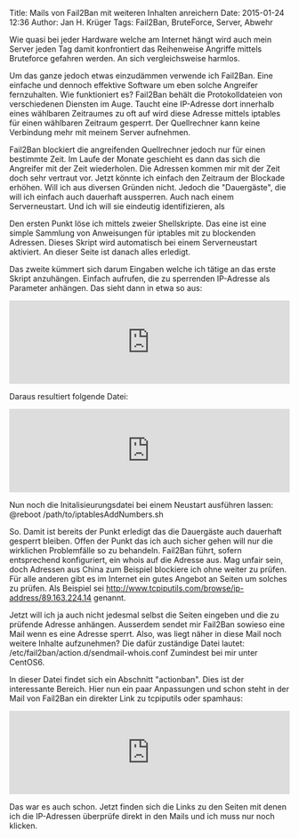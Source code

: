 Title: Mails von Fail2Ban mit weiteren Inhalten anreichern
Date: 2015-01-24 12:36
Author: Jan H. Krüger
Tags: Fail2Ban, BruteForce, Server, Abwehr

Wie quasi bei jeder Hardware welche am Internet hängt wird auch mein Server jeden Tag damit konfrontiert das Reihenweise Angriffe mittels Bruteforce gefahren werden.
An sich vergleichsweise harmlos.

Um das ganze jedoch etwas einzudämmen verwende ich Fail2Ban. Eine einfache und dennoch effektive Software um eben solche Angreifer fernzuhalten. Wie funktioniert es? Fail2Ban behält die Protokolldateien von verschiedenen Diensten im Auge. Taucht eine IP-Adresse dort innerhalb eines wählbaren Zeitraumes zu oft auf wird diese Adresse mittels iptables für einen wählbaren Zeitraum gesperrt. Der Quellrechner kann keine Verbindung mehr mit meinem Server aufnehmen.

Fail2Ban blockiert die angreifenden Quellrechner jedoch nur für einen bestimmte Zeit. Im Laufe der Monate geschieht es dann das sich die Angreifer mit der Zeit wiederholen. Die Adressen kommen mir mit der Zeit doch sehr vertraut vor.
Jetzt könnte ich einfach den Zeitraum der Blockade erhöhen. Will ich aus diversen Gründen nicht. Jedoch die "Dauergäste", die will ich einfach auch dauerhaft aussperren. Auch nach einem Serverneustart. Und ich will sie eindeutig identifizieren, als 

Den ersten Punkt löse ich mittels zweier Shellskripte. Das eine ist eine simple Sammlung von Anweisungen für iptables mit zu blockenden Adressen. Dieses Skript wird automatisch bei einem Serverneustart aktiviert. An dieser Seite ist danach alles erledigt.

Das zweite kümmert sich darum Eingaben welche ich tätige an das erste Skript anzuhängen. Einfach aufrufen, die zu sperrenden IP-Adresse als Parameter anhängen. Das sieht dann in etwa so aus:

<iframe src="https://janhkrueger.de/stikked/view/embed/890769e9" style="border:none;width:100%"></iframe>

Daraus resultiert folgende Datei:

<iframe src="https://janhkrueger.de/stikked/view/embed/98e51b4e" style="border:none;width:100%"></iframe>

Nun noch die Initalisieurungsdatei bei einem Neustart ausführen lassen:
    @reboot /path/to/iptablesAddNumbers.sh

So. Damit ist bereits der Punkt erledigt das die Dauergäste auch dauerhaft gesperrt bleiben. Offen der Punkt das ich auch sicher gehen will nur die wirklichen Problemfälle so zu behandeln. Fail2Ban führt, sofern entsprechend konfiguriert, ein whois auf die Adresse aus. Mag unfair sein, doch Adressen aus China zum Beispiel blockiere ich ohne weiter zu prüfen. Für alle anderen gibt es im Internet ein gutes Angebot an Seiten um solches zu prüfen. Als Beispiel sei http://www.tcpiputils.com/browse/ip-address/89.163.224.14 genannt.

Jetzt will ich ja auch nicht jedesmal selbst die Seiten eingeben und die zu prüfende Adresse anhängen. Ausserdem sendet mir Fail2Ban sowieso eine Mail wenn es eine Adresse sperrt. Also, was liegt näher in diese Mail noch weitere Inhalte aufzunehmen? Die dafür zuständige Datei lautet: /etc/fail2ban/action.d/sendmail-whois.conf
Zumindest bei mir unter CentOS6.

In dieser Datei findet sich ein Abschnitt "actionban". Dies ist der interessante Bereich. Hier nun ein paar Anpassungen und schon steht in der Mail von Fail2Ban ein direkter Link zu tcpiputils oder spamhaus:

<iframe src="https://janhkrueger.de/stikked/view/embed/292fb8e6" style="border:none;width:100%"></iframe>

Das war es auch schon. Jetzt finden sich die Links zu den Seiten mit denen ich die IP-Adressen überprüfe direkt in den Mails und ich muss nur noch klicken.